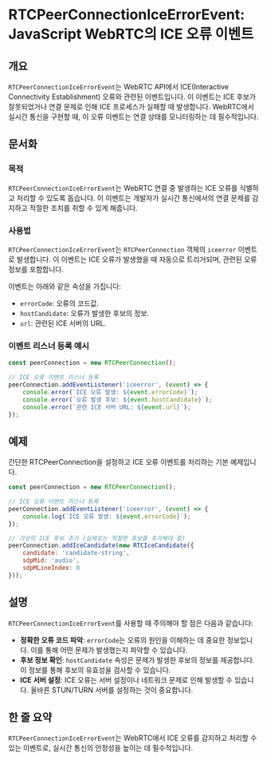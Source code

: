 <!--
Meta Description: # RTCPeerConnectionIceErrorEvent: JavaScript WebRTC의 ICE 오류 이벤트 ## 개요 `RTCPeerConnectionIceErrorEvent`는 WebRTC API에서 ICE(Interactive Connectivity Esta...
Meta Keywords: ice, rtcpeerconnectioniceerrorevent, event, 이벤트는, peerconnection
-->

# RTCPeerConnectionIceErrorEvent: JavaScript WebRTC의 ICE 오류 이벤트

## 개요
`RTCPeerConnectionIceErrorEvent`는 WebRTC API에서 ICE(Interactive Connectivity Establishment) 오류와 관련된 이벤트입니다. 이 이벤트는 ICE 후보가 잘못되었거나 연결 문제로 인해 ICE 프로세스가 실패할 때 발생합니다. WebRTC에서 실시간 통신을 구현할 때, 이 오류 이벤트는 연결 상태를 모니터링하는 데 필수적입니다.

## 문서화

### 목적
`RTCPeerConnectionIceErrorEvent`는 WebRTC 연결 중 발생하는 ICE 오류를 식별하고 처리할 수 있도록 돕습니다. 이 이벤트는 개발자가 실시간 통신에서의 연결 문제를 감지하고 적절한 조치를 취할 수 있게 해줍니다.

### 사용법
`RTCPeerConnectionIceErrorEvent`는 `RTCPeerConnection` 객체의 `iceerror` 이벤트로 발생합니다. 이 이벤트는 ICE 오류가 발생했을 때 자동으로 트리거되며, 관련된 오류 정보를 포함합니다.

이벤트는 아래와 같은 속성을 가집니다:
- `errorCode`: 오류의 코드값.
- `hostCandidate`: 오류가 발생한 후보의 정보.
- `url`: 관련된 ICE 서버의 URL.

### 이벤트 리스너 등록 예시
```javascript
const peerConnection = new RTCPeerConnection();

// ICE 오류 이벤트 리스너 등록
peerConnection.addEventListener('iceerror', (event) => {
    console.error(`ICE 오류 발생: ${event.errorCode}`);
    console.error(`오류 발생 후보: ${event.hostCandidate}`);
    console.error(`관련 ICE 서버 URL: ${event.url}`);
});
```

## 예제
간단한 RTCPeerConnection을 설정하고 ICE 오류 이벤트를 처리하는 기본 예제입니다.

```javascript
const peerConnection = new RTCPeerConnection();

// ICE 오류 이벤트 리스너 등록
peerConnection.addEventListener('iceerror', (event) => {
    console.log(`ICE 오류 발생: ${event.errorCode}`);
});

// 가상의 ICE 후보 추가 (실제로는 적절한 후보를 추가해야 함)
peerConnection.addIceCandidate(new RTCIceCandidate({
    candidate: 'candidate-string',
    sdpMid: 'audio',
    sdpMLineIndex: 0
}));
```

## 설명
`RTCPeerConnectionIceErrorEvent`를 사용할 때 주의해야 할 점은 다음과 같습니다:

- **정확한 오류 코드 파악**: `errorCode`는 오류의 원인을 이해하는 데 중요한 정보입니다. 이를 통해 어떤 문제가 발생했는지 파악할 수 있습니다.
- **후보 정보 확인**: `hostCandidate` 속성은 문제가 발생한 후보의 정보를 제공합니다. 이 정보를 통해 후보의 유효성을 검사할 수 있습니다.
- **ICE 서버 설정**: ICE 오류는 서버 설정이나 네트워크 문제로 인해 발생할 수 있습니다. 올바른 STUN/TURN 서버를 설정하는 것이 중요합니다.

## 한 줄 요약
`RTCPeerConnectionIceErrorEvent`는 WebRTC에서 ICE 오류를 감지하고 처리할 수 있는 이벤트로, 실시간 통신의 안정성을 높이는 데 필수적입니다.